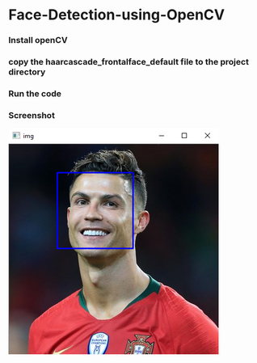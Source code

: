 # Face-Detection-using-OpenCV
  
### Install openCV 
### copy the haarcascade_frontalface_default file to the project directory
### Run the code

### Screenshot           
![](https://github.com/ashishrana080699/Face-Detection-using-OpenCV/blob/master/Screenshot.png)
